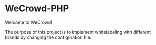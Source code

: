 WeCrowd-PHP
==========

Welcome to WeCrowd! 

The purpose of this project is to implement whitelabeling with different brands by changing the configuration file. 
